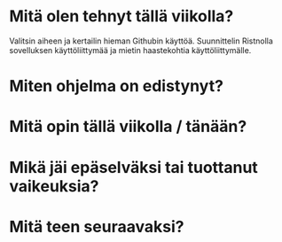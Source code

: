 <h1>Mitä olen tehnyt tällä viikolla? </h1>
Valitsin aiheen ja kertailin hieman Githubin käyttöä. Suunnittelin Ristnolla sovelluksen käyttöliittymää ja mietin haastekohtia käyttöliittymälle. 
<h1>Miten ohjelma on edistynyt? </h1>
<h1>Mitä opin tällä viikolla / tänään?</h1>
<h1>Mikä jäi epäselväksi tai tuottanut vaikeuksia?</h1>
<h1>Mitä teen seuraavaksi?</h1>

